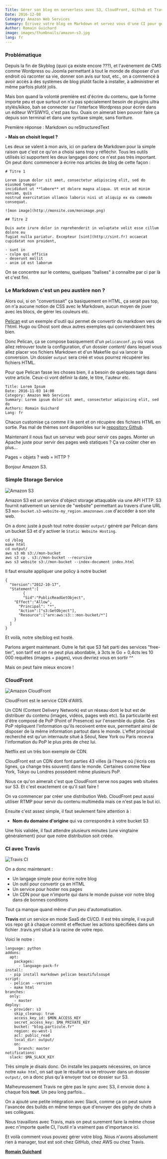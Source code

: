 ```yaml
---
Title: Gérer son blog en serverless avec S3, CloudFront, Github et Travis
Date: 2016-12-08
Category: Amazon Web Services
Summary: Écrivez votre blog en Markdown et servez vous d'une CI pour générer le HTML et d'AWS pour le servir !
Author: Romain Guichard
image: images/thumbnails/amazon-s3.jpg
lang: fr
---
```


### Problématique

Depuis la fin de Skyblog (quoi ça existe encore ???), et l'avènement de CMS
comme Wordpress ou Joomla permettant à tout le monde de disposer d'un endroit où
raconter sa vie, donner son avis sur tout, etc., on a commencé à avoir accès
à des systèmes de blog plutôt facile à installer, à administrer et même parfois plutôt jolis.

Mais bon quand la volonté première est d'écrire du contenu, que la forme
importe peu et que surtout on n'a pas spécialement besoin de plugins ultra
stylés/kikoo, bah se connecter sur l'interface Wordpress pour écrire dans un
éditeur WYSIWYG, c'est pas fou. Ouais on aimerait bien pouvoir faire ça depuis
son terminal et dans une syntaxe simple, sans fioriture.

Première réponse : Markdown ou reStructuredText

__- Mais on choisit lequel ?__

Les deux se valent à mon avis, ici on parlera de Markdown pour la simple raison que
c'est ce qu'on a choisi sans trop y réfléchir. Tous les outils utilisés ici
supportent les deux langages donc ce n'est pas très important.
On peut donc commencer à écrire nos articles de blog de cette façon :

```
# Titre 1

Lorem ipsum dolor sit amet, consectetur adipiscing elit, sed do eiusmod tempor
incididunt ut **labore** et dolore magna aliqua. Ut enim ad minim veniam, quis
nostrud exercitation ullamco laboris nisi ut aliquip ex ea commodo consequat.

![mon image](http://monsite.com/monimage.png)

## Titre 2

Duis aute irure dolor in reprehenderit in voluptate velit esse cillum dolore eu
fugiat nulla pariatur. Excepteur [sint](http://sint.fr) occaecat cupidatat non proident,

- sunt in
- culpa qui officia
- deserunt mollit
- anim id est laborum
```

On se concentre sur le contenu, quelques "balises" à connaître par ci par là et
c'est fini.

### Le Markdown c'est un peu austère non ?

Alors oui, si on "convertissait" ça basiquement en HTML, ça serait pas top, on
n'a aucune notion de CSS avec le Markdown, aucun moyen de jouer avec les blocs, de
gérer les couleurs etc.

[Pelican](http://blog.getpelican.com/) est un exemple d'outil qui permet de
convertir du markdown vers de l'html. Hugo ou Ghost sont deux autres exemples
qui conviendraient très bien.

Donc Pelican, ça se compose basiquement d'un `pelicanconf.py` où vous allez retrouver
toute la configuration, d'un dossier _content/_ dans lequel vous allez placer vos fichiers
Markdown et d'un Makefile qui va lancer la conversion. Un dossier `output` sera
créé et vous pourrez récupérer les fichiers HTML.

Pour que Pelican fasse les choses bien, il a besoin de quelques tags dans votre
article. Ceux-ci vont définir la date, le titre, l'auteur etc.

```
Title: Lorem Ipsum
Date: 2016-11-03 14:00
Category: Amazon Web Services
Summary: Lorem ipsum dolor sit amet, consectetur adipiscing elit, sed do
Authors: Romain Guichard
Lang: fr
```

Chacun customise ça comme il le sent et on récupère des fichiers HTML en
sortie.
Pas mal de thèmes sont disponibles sur le [repository
Github](https://github.com/getpelican/pelican-themes).

Maintenant il nous faut un serveur web pour servir ces pages. Monter un Apache
juste pour servir des pages web statiques ? Ça va coûter cher en plus...

Pages = objets ? web = HTTP ?

Bonjour Amazon S3.

### Simple Storage Service

![Amazon S3](/images/amazons3.png)

Amazon S3 est un service d'object storage attaquable via une API HTTP. S3
fournit nativement un service de "website" permettant au travers d'une URL S3
`mon-bucket.s3-website-my_region.amazonaws.com` d'accéder à son site web.

On a donc juste à push tout notre dossier `output/` généré par Pelican dans un
bucket S3 et d'y activer le `Static Website Hosting`.

```
cd /blog
make html
cd output/
aws s3 mb s3://mon-bucket
aws s3 cp . s3://mon-bucket --recursive
aws s3 website s3://mon-bucket --index-document index.html
```

Il faut ensuite appliquer une policy à notre bucket

```
{
  "Version":"2012-10-17",
  "Statement":[
		{
		"Sid":"PublicReadGetObject",
    "Effect":"Allow",
	  "Principal": "*",
      "Action":["s3:GetObject"],
      "Resource":["arn:aws:s3:::mon-bucket/*"]
    }
  ]
}
```

Et voilà, notre site/blog est hosté.

Parlons argent maintenant. Outre le fait que S3 fait parti des services "free-tier",
son tarif est on ne peut plus abordable, à 3cts le Go + 0,4cts les 10 000 requêtes (images + pages), vous devriez vous en sortir ^^

Mais on peut faire mieux encore !

### CloudFront

![Amazon CloudFront](/images/amazon-cloudfront.png)

CloudFront est le service CDN d'AWS.

Un CDN (Content Delivery Network) est un réseau dont le but est de distribuer
du contenu (images, vidéos, pages web etc). Sa particularité est d'être composé
de PoP (Point of Presence) sur l'ensemble du globe. Ces PoP répliquent
l'information qu'ils recoivent entre eux, permettant ainsi de disposer de la
même information partout dans le monde. L'effet principal recherché est qu'un
internaute situé à Séoul, New York ou Paris recevra l'information du PoP le
plus près de chez lui.

Netflix est un très bon exemple de CDN.

CloudFront est un CDN dont font parties 43 villes (à l'heure où j'écris
ces lignes, ça change très souvent) dans le monde. Certaines comme
New York, Tokyo ou Londres possèdent même plusieurs PoP.

Nous ce qu'on aimerait c'est que CloudFront serve nos pages web situées sur S3.
Et c'est exactement ce qu'il sait faire !

On va commencer par créer une distribution Web. CloudFront peut aussi utiliser
RTMP pour servir du contenu multimédia mais ce n'est pas le but ici.

Ensuite c'est assez simple, il faut seulement faire attention à :

- __Nom du domaine d'origine__ qui va correspondre à votre bucket S3

Une fois validée, il faut attendre plusieurs minutes (une vingtaine
généralement) pour que notre distribution soit créée.

### CI avec Travis

![Travis CI](/images/travis_logo.png)

On a donc maintenant :

- Un langage simple pour écrire notre blog
- Un outil pour convertir ça en HTML
- Un service pour hoster nos pages
- Un CDN pour que n'importe qui dans le monde puisse voir notre blog dans de
  bonnes conditions

Tout ça manque quand même d'un peu d'automatisation.

__Travis__ est un service en mode SaaS de CI/CD. Il est très simple, il va pull
vos repo git à chaque commit et effectuer les actions spécifiées dans un
fichier .travis.yml situé à la racine de votre repo.

Voici le notre :

```
language: python
addons:
  apt:
    packages:
      - language-pack-fr
install:
  - pip install markdown pelican beautifulsoup4
script:
  - pelican --version
  - make html
branches:
  only:
    - master
deploy:
  - provider: s3
    skip_cleanup: true
    access_key_id: $MON_ACCESS_KEY
    secret_access_key: $MA_PRIVATE_KEY
    bucket: "blog.particule.fr"
    region: eu-west-1
    acl: public_read
    local_dir: output/
    on:
      branch: master
notifications:
  slack: $MA_SLACK_KEY
```

Très simple je disais donc. On installe les paquets nécessires, on lance notre
`make html`, on sait que le résultat va se retrouver dans un dossier `output/`,
on a donc plus qu'à envoyer tout ce dossier sur S3.

Malheureusement Travis ne gère pas le sync avec S3, il envoie donc à chaque
fois __tout__. Un peu long parfois...

On a ajouté une petite intégration avec Slack, comme ça on peut suivre
l'avancée des builds en même temps que d'envoyer des giphy de chats à ses
collègues.

Nous travaillons avec Travis, mais on peut surement faire la même chose avec
n'importe quelle CI, l'outil n'a vraiment pas d'importance ici.

Et voilà comment vous pouvez gérer votre blog. Nous n'avons absolument rien à manager,
tout est soit chez GitHub, chez AWS ou chez Travis.


**[Romain Guichard](https://linkedin.com/in/romainguichard)**
